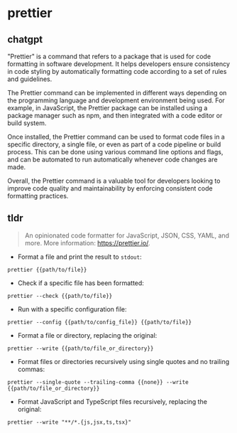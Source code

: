 # prettier 
## chatgpt 
"Prettier" is a command that refers to a package that is used for code formatting in software development. It helps developers ensure consistency in code styling by automatically formatting code according to a set of rules and guidelines.

The Prettier command can be implemented in different ways depending on the programming language and development environment being used. For example, in JavaScript, the Prettier package can be installed using a package manager such as npm, and then integrated with a code editor or build system.

Once installed, the Prettier command can be used to format code files in a specific directory, a single file, or even as part of a code pipeline or build process. This can be done using various command line options and flags, and can be automated to run automatically whenever code changes are made.

Overall, the Prettier command is a valuable tool for developers looking to improve code quality and maintainability by enforcing consistent code formatting practices. 

## tldr 
 
> An opinionated code formatter for JavaScript, JSON, CSS, YAML, and more.
> More information: <https://prettier.io/>.

- Format a file and print the result to `stdout`:

`prettier {{path/to/file}}`

- Check if a specific file has been formatted:

`prettier --check {{path/to/file}}`

- Run with a specific configuration file:

`prettier --config {{path/to/config_file}} {{path/to/file}}`

- Format a file or directory, replacing the original:

`prettier --write {{path/to/file_or_directory}}`

- Format files or directories recursively using single quotes and no trailing commas:

`prettier --single-quote --trailing-comma {{none}} --write {{path/to/file_or_directory}}`

- Format JavaScript and TypeScript files recursively, replacing the original:

`prettier --write "**/*.{js,jsx,ts,tsx}"`
